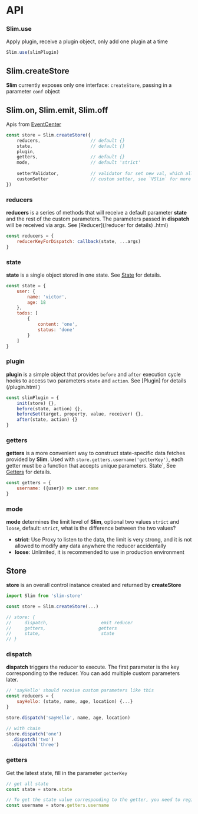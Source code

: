 # API

### Slim.use
Apply plugin, receive a plugin object, only add one plugin at a time

```javascript
Slim.use(slimPlugin)
```

## Slim.createStore
**Slim** currently exposes only one interface: `createStore`, passing in a parameter `conf` object

## Slim.on, Slim.emit, Slim.off
Apis from [EventCenter](/event.html)

```javascript
const store = Slim.createStore({
    reducers,                   // default {}
    state,                      // default {}
    plugin,
    getters,                    // default {}
    mode,                       // default 'strict'
    
    setterValidator,            // validator for set new val, which allow to add custom validation rules
    customSetter                // custom setter, see `VSlim` for more
})
```

### reducers
**reducers** is a series of methods that will receive a default parameter **state** and the rest of the custom parameters. The parameters passed in **dispatch** will be received via args. See [Reducer](/reducer for details) .html)

```javascript
const reducers = {
    reducerKeyForDispatch: callback(state, ...args) 
}
```

### state
**state** is a single object stored in one state. See [State](/state.html) for details.

```javascript
const state = {
    user: {
        name: 'victor',
        age: 18
    },
    todos: [
        {
            content: 'one',
            status: 'done'
        }
    ]
}
```

### plugin
**plugin** is a simple object that provides `before` and `after` execution cycle hooks to access two parameters `state` and `action`. See [Plugin] for details (/plugin.html )

```javascript
const slimPlugin = {
    init(store) {},
    before(state, action) {},
    beforeSet(target, property, value, receiver) {},
    after(state, action) {}
}
```

### getters
**getters** is a more convenient way to construct state-specific data fetches provided by **Slim**. Used with `store.getters.username('getterKey')`, each getter must be a function that accepts unique parameters. State`,
See [Getters](/state.html#getters) for details.

```javascript
const getters = {
    username: ({user}) => user.name 
}
```

### mode
**mode** determines the limit level of **Slim**, optional two values ​​`strict` and `loose`, default: `strict`, what is the difference between the two values?

* **strict**: Use Proxy to listen to the data, the limit is very strong, and it is not allowed to modify any data anywhere the reducer accidentally
* **loose**: Unlimited, it is recommended to use in production environment

## Store
**store** is an overall control instance created and returned by **createStore**

```javascript
import Slim from 'slim-store'

const store = Slim.createStore(...)

// store: {
//     dispatch,                    emit reducer
//     getters,                    getters
//     state,                       state
// }
```

### dispatch
**dispatch** triggers the reducer to execute. The first parameter is the key corresponding to the reducer. You can add multiple custom parameters later.

```javascript
// 'sayHello' should receive custom parameters like this
const reducers = {
    sayHello: (state, name, age, location) {...}
}

store.dispatch('sayHello', name, age, location)

// with chain
store.dispatch('one')
  .dispatch('two')
  .dispatch('three')
```

### getters
Get the latest state, fill in the parameter `getterKey`

```javascript
// get all state
const state = store.state                  

// To get the state value corresponding to the getter, you need to register the getter in advance, and return undefined if the getter does not exist.
const username = store.getters.username     
```
